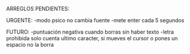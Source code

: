 ARREGLOS PENDIENTES:

URGENTE:
-modo psico no cambia fuente
-mete enter cada 5 segundos

FUTURO:
-puntuación negativa cuando borras sin haber texto
-letra prohibida solo cuenta ultimo caracter, si mueves el cursor o pones un espacio no la borra
